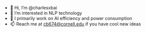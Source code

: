 - 👋 Hi, I’m @charlesxbai
- 👀 I’m interested in NLP technology
- 🌱 I primarily work on AI efficiency and power consumption
- 📫 Reach me at cb674@cornell.edu if you have cool new ideas

<!---
charlesxbai/charlesxbai is a ✨ special ✨ repository because its `README.md` (this file) appears on your GitHub profile.
You can click the Preview link to take a look at your changes.
--->
